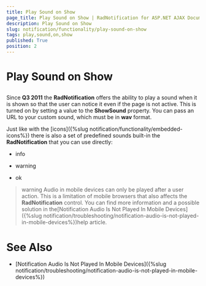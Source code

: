 ```yaml
---
title: Play Sound on Show
page_title: Play Sound on Show | RadNotification for ASP.NET AJAX Documentation
description: Play Sound on Show
slug: notification/functionality/play-sound-on-show
tags: play,sound,on,show
published: True
position: 2
---
```


# Play Sound on Show



## 

Since **Q3 2011** the **RadNotification** offers the ability to play a sound when it is shown so that the user can notice it even if the page is not active. This is turned on by setting a value to the **ShowSound** property. You can pass an URL to your custom sound, which must be in **wav** format.

Just like with the [icons]({%slug notification/functionality/embedded-icons%}) there is also a set of predefined sounds built-in the **RadNotification** that you can use directly:

* info

* warning

* ok

>warning Audio in mobile devices can only be played after a user action. This is a limitation of mobile browsers that also affects the **RadNotification** control. You can find more information and a possible solution in the[Notification Audio Is Not Played In Mobile Devices]({%slug notification/troubleshooting/notification-audio-is-not-played-in-mobile-devices%})help article.
>


# See Also

 * [Notification Audio Is Not Played In Mobile Devices]({%slug notification/troubleshooting/notification-audio-is-not-played-in-mobile-devices%})

